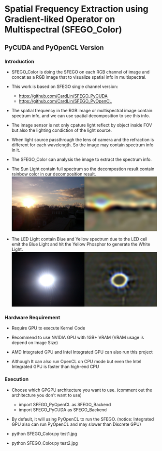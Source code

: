 # Spatial Frequency Extraction using Gradient-liked Operator on Multispectral (SFEGO_Color)
## PyCUDA and PyOpenCL Version
### Introduction
- SFEGO_Color is doing the SFEGO on each RGB channel of image and concat as a RGB image that to visualize spatial info in multispectral.

- This work is based on SFEGO single channel version:
    - https://github.com/CardLin/SFEGO_PyCUDA 
    - https://github.com/CardLin/SFEGO_PyOpenCL

- The spatial frequency in the RGB image or multispectral image contain spectrum info, and we can use spatial decomposition to see this info.

- The image sensor is not only cpature light reflect by object inside FOV but also the lighting condiction of the light source.

- When light source passthrough the lens of camera and the refraction is different for each wavelength. So the image may contain spectrum info in it.

- The SFEGO_Color can analysis the image to extract the spectrum info.

- The Sun Light contain full spectrum so the decompostion result contain rainbow color in our decomposition result.
![SunLight](test1.jpg_SFEGO_Color_R56.0(2.0x28).jpg)

- The LED Light contain Blue and Yellow spectrum due to the LED cell emit the Blue Light and hit the Yellow Phosphor to generate the White Light.
![LedLight](test2.jpg_SFEGO_Color_R26.0(2.0x13).jpg)


### Hardware Requirement
- Require GPU to execute Kernel Code

- Recommend to use NVIDIA GPU with 1GB+ VRAM (VRAM usage is depend on Image Size)

- AMD Integrated GPU and Intel Integrated GPU can also run this project

- Although It can also run OpenCL on CPU mode but even the Intel Integrated GPU is faster than high-end CPU


### Execution
- Choose which GPGPU architecture you want to use. (comment out the architecture you don't want to use)
    - import SFEGO_PyOpenCL as SFEGO_Backend
    - import SFEGO_PyCUDA as SFEGO_Backend

- By default, it will using PyOpenCL to run the SFEGO. (notice: Integrated GPU also can run PyOpenCL and may slower than Discrete GPU)

- python SFEGO_Color.py test1.jpg
- python SFEGO_Color.py test2.jpg